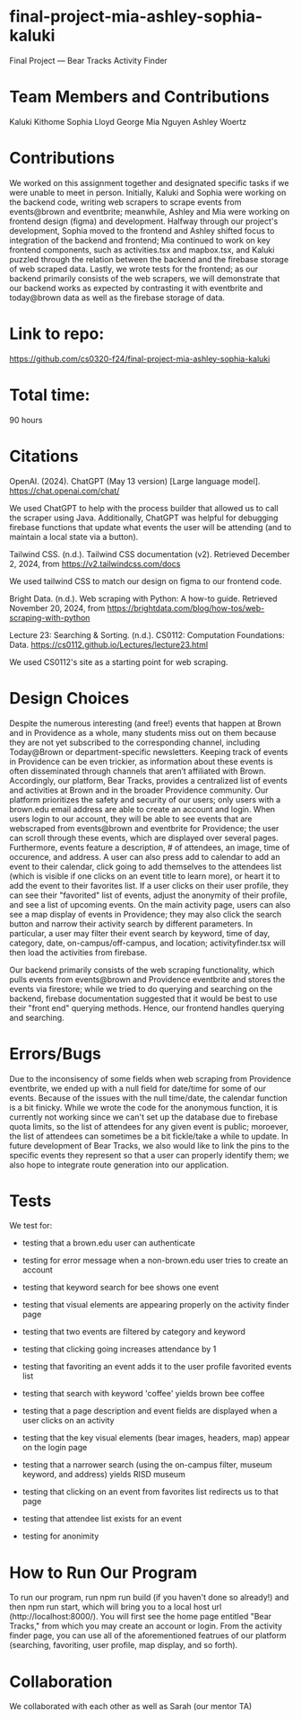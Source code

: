 # final-project-mia-ashley-sophia-kaluki
Final Project — Bear Tracks Activity Finder 

# Team Members and Contributions 
Kaluki Kithome 
Sophia Lloyd George 
Mia Nguyen 
Ashley Woertz

# Contributions 
We worked on this assignment together and designated specific tasks if we were unable to meet in person. Initially, Kaluki and Sophia were working on the backend code, writing web scrapers to scrape events from events@brown and eventbrite; meanwhile, Ashley and Mia were working on frontend design (figma) and development. Halfway through our project's development, Sophia moved to the frontend and Ashley shifted focus to integration of the backend and frontend; Mia continued to work on key frontend components, such as activities.tsx and mapbox.tsx, and Kaluki puzzled through the relation between the backend and the firebase storage of web scraped data. Lastly, we wrote tests for the frontend; as our backend primarily consists of the web scrapers, we will demonstrate that our backend works as expected by contrasting it with eventbrite and today@brown data as well as the firebase storage of data.  

# Link to repo: 
https://github.com/cs0320-f24/final-project-mia-ashley-sophia-kaluki

# Total time: 
90 hours 

# Citations 

OpenAI. (2024). ChatGPT (May 13 version) [Large language model]. https://chat.openai.com/chat/

We used ChatGPT to help with the process builder that allowed us to call the scraper using Java. Additionally, ChatGPT was helpful for debugging firebase functions that update what events the user will be attending (and to maintain a local state via a button).

Tailwind CSS. (n.d.). Tailwind CSS documentation (v2). Retrieved December 2, 2024, from https://v2.tailwindcss.com/docs

We used tailwind CSS to match our design on figma to our frontend code. 

Bright Data. (n.d.). Web scraping with Python: A how-to guide. Retrieved November 20, 2024, from https://brightdata.com/blog/how-tos/web-scraping-with-python


Lecture 23: Searching & Sorting. (n.d.). CS0112: Computation Foundations: Data. https://cs0112.github.io/Lectures/lecture23.html

We used CS0112's site as a starting point for web scraping. 

# Design Choices

Despite the numerous interesting (and free!) events that happen at Brown and in Providence as a whole, many students miss out on them because they are not yet subscribed to the corresponding channel, including Today@Brown or department-specific newsletters. Keeping track of events in Providence can be even trickier, as information about these events is often disseminated through channels that aren’t affiliated with Brown. Accordingly, our platform, Bear Tracks, provides a centralized list of events and activities at Brown and in the broader Providence community. Our platform prioritizes the safety and security of our users; only users with a brown.edu email address are able to create an account and login. When users login to our account, they will be able to see events that are webscraped from events@brown and eventbrite for Providence; the user can scroll through these events, which are displayed over several pages. Furthermore, events feature a description, # of attendees, an image, time of occurence, and address. A user can also press add to calendar to add an event to their calendar, click going to add themselves to the attendees list (which is visible if one clicks on an event title to learn more), or heart it to add the event to their favorites list. If a user clicks on their user profile, they can see their "favorited" list of events, adjust the anonymity of their profile, and see a list of upcoming events. On the main activity page, users can also see a map display of events in Providence; they may also click the search button and narrow their activity search by different parameters. In particular, a user may filter their event search by keyword, time of day, category, date, on-campus/off-campus, and location; activityfinder.tsx will then load the activities from firebase. 

Our backend primarily consists of the web scraping functionality, which pulls events from events@brown and Providence eventbrite and stores the events via firestore; while we tried to do querying and searching on the backend, firebase documentation suggested that it would be best to use their "front end" querying methods. Hence, our frontend handles querying and searching. 

# Errors/Bugs

Due to the inconsisency of some fields when web scraping from Providence eventbrite, we ended up with a null field for date/time for some of our events. Because of the issues with the null time/date, the calendar function is a bit finicky. While we wrote the code for the anonymous function, it is currently not working since we can't set up the database due to firebase quota limits, so the list of attendees for any given event is public; moroever, the list of attendees can sometimes be a bit fickle/take a while to update. In future development of Bear Tracks, we also would like to link the pins to the specific events they represent so that a user can properly identify them; we also hope to integrate route generation into our application. 

# Tests

We test for: 
* testing that a brown.edu user can authenticate

* testing for error message when a non-brown.edu user tries to create an account

* testing that keyword search for bee shows one event

* testing that visual elements are appearing properly on the activity finder page

* testing that two events are filtered by category and keyword 

* testing that clicking going increases attendance by 1

* testing that favoriting an event adds it to the user profile favorited events list

* testing that search with keyword 'coffee' yields brown bee coffee

* testing that a page description and event fields are displayed when a user clicks on an activity

* testing that the key visual elements (bear images, headers, map) appear on the login page

* testing that a narrower search (using the on-campus filter, museum keyword, and address) yields RISD museum

* testing that clicking on an event from favorites list redirects us to that page

* testing that attendee list exists for an event

* testing for anonimity


# How to Run Our Program

To run our program, run npm run build (if you haven't done so already!) and then npm run start, which will bring you to a local host url (http://localhost:8000/). You will first see the home page entitled "Bear Tracks," from which you may create an account or login. From the activity finder page, you can use all of the aforementioned featrues of our platform (searching, favoriting, user profile, map display, and so forth). 


# Collaboration
We collaborated with each other as well as Sarah (our mentor TA)
